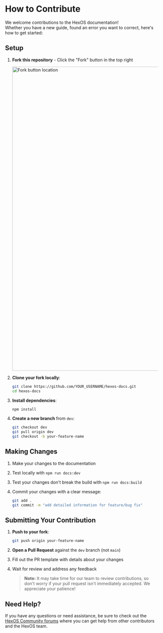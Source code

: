 # How to Contribute

We welcome contributions to the HexOS documentation!  
Whether you have a new guide, found an error you want to correct, here's how to get started:

## Setup

1. **Fork this repository** - Click the "Fork" button in the top right

   <img src="/assets/screenshots/nav-fork.png" alt="Fork button location" width="1000">

2. **Clone your fork locally**:

   ```bash
   git clone https://github.com/YOUR_USERNAME/hexos-docs.git
   cd hexos-docs
   ```

3. **Install dependencies**:

   ```bash
   npm install
   ```

4. **Create a new branch** from `dev`:

   ```bash
   git checkout dev
   git pull origin dev
   git checkout -b your-feature-name
   ```

## Making Changes

1. Make your changes to the documentation

2. Test locally with `npm run docs:dev`

3. Test your changes don't break the build with `npm run docs:build`

4. Commit your changes with a clear message:
   ```bash
   git add .
   git commit -m "add detailed information for feature/bug fix"
   ```

## Submitting Your Contribution

1. **Push to your fork**:
   ```bash
   git push origin your-feature-name
   ```

2. **Open a Pull Request** against the `dev` branch (not `main`)

3. Fill out the PR template with details about your changes

4. Wait for review and address any feedback

   > **Note:** It may take time for our team to review contributions, so don't worry if your pull request isn't immediately accepted. We appreciate your patience!

## Need Help?

If you have any questions or need assistance, be sure to check out the [HexOS Community forums](https://hub.hexos.com/) where you can get help from other contributors and the HexOS team.